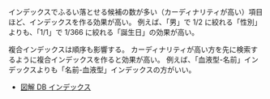 インデックスでふるい落とせる候補の数が多い（カーディナリティが高い）項目ほど、インデックスを作る効果が高い。
例えば、「男」で 1/2 に絞れる「性別」よりも、「1/1」で 1/366 に絞れる「誕生日」の効果が高い。

複合インデックスは順序も影響する。
カーディナリティが高い方を先に検索するように複合インデックスを作ると効果が高い。
例えば、「血液型-名前」インデックスよりも「名前-血液型」インデックスの方がいい。

- [図解 DB インデックス](https://zenn.dev/suzuki_hoge/books/2022-12-database-index-9520da88d02c4f)
